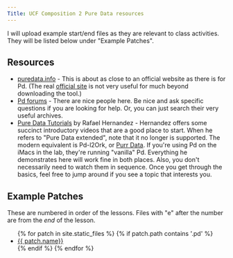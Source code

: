 ```yaml
---
Title: UCF Composition 2 Pure Data resources
---
```


I will upload example start/end files as they are relevant to class activities. They will be listed below under "Example Patches".  

## Resources

- [puredata.info](http://puredata.info) - This is about as close to an official website as there is for Pd. (The real [official site](http://msp.ucsd.edu/) is not very useful for much beyond downloading the tool.)
- [Pd forums](https://forum.pdpatchrepo.info/) - There are nice people here. Be nice and ask specific questions if you are looking for help. Or, you can just search their very useful archives. 
- [Pure Data Tutorials](https://www.youtube.com/playlist?list=PL12DC9A161D8DC5DC) by Rafael Hernandez - Hernandez offers some succinct introductory videos that are a good place to start. When he refers to "Pure Data extended", note that it no longer is supported. The modern equivalent is Pd-l2Ork, or [Purr Data](https://github.com/jonwwilkes/purr-data/releases). If you're using Pd on the iMacs in the lab, they're running "vanilla" Pd. Everything he demonstrates here will work fine in both places. Also, you don't necessarily need to watch them in sequence. Once you get through the basics, feel free to jump around if you see a topic that interests you. 

## Example Patches

These are numbered in order of the lessons. Files with "e" after the number are from the _end_ of the lesson. 

<ul>
{% for patch in site.static_files %}
    {% if patch.path contains '.pd' %}
        <li><a href="{{ site.baseurl }}{{ patch.path }}">{{ patch.name}}</a></li>
    {% endif %}
{% endfor %}
</ul>

